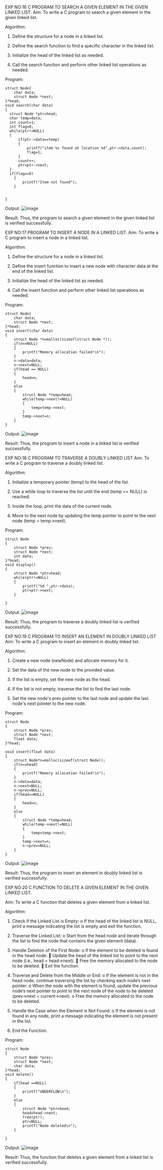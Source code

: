 EXP NO:16
 C PROGRAM TO SEARCH A GIVEN ELEMENT IN THE GIVEN LINKED LIST. Aim: To write a C program to search a given element in the given linked list.
 
Algorithm:

1.	Define the structure for a node in a linked list.

2.	Define the search function to find a specific character in the linked list.

3.	Initialize the head of the linked list as needed.

4.	Call the search function and perform other linked list operations as needed.

Program:
```
struct Node{
    char data; 
    struct Node *next;
}*head;
void search(char data)
{
  struct Node *ptr=head;
  char temp=data;
  int count=1;
  int flag=0;
  while(ptr!=NULL)
  {
      if(ptr->data==temp)
      {
          printf("item %c found at location %d",ptr->data,count);
          flag=1;
      }
      count++;
      ptr=ptr->next;
  }
  if(flag==0)
    {
        printf("Item not found");
    }
 
 
}
```
Output:
 ![image](https://github.com/user-attachments/assets/c41a7763-c1ad-4aa7-9eef-8efe5b195d80)

Result: 
Thus, the program to search a given element in the given linked list is verified successfully.

EXP NO:17 
PROGRAM TO INSERT A NODE IN A LINKED LIST. Aim: To write a C program to insert a node in a linked list.

 Algorithm:
 
1.	Define the structure for a node in a linked list.

2.	Define the insert function to insert a new node with character data at the end of the linked list.

3.	Initialize the head of the linked list as needed.

4.	Call the insert function and perform other linked list operations as needed.

Program:
```
struct Node{
    char data; 
    struct Node *next;
}*head;
void insert(char data)
{
    struct Node *n=malloc(sizeof(struct Node *));
    if(n==NULL)
    {
        printf("Memory allocation failed!\n");
    }
    n->data=data;
    n->next=NULL;
    if(head == NULL)
    {
        head=n;
    }
    else
    {
        struct Node *temp=head;
        while(temp->next!=NULL)
        {
            temp=temp->next;
        }
        temp->next=n;
    }
}
```
Output:
 ![image](https://github.com/user-attachments/assets/51fd0950-14ef-46ab-885e-6cd83b5f615a)

Result: 
Thus, the program to insert a node in a linked list is verified successfully.

EXP NO:18
 C PROGRAM TO TRAVERSE A DOUBLY LINKED LIST Aim: To write a C program to traverse a doubly linked list.
 
Algorithm:

1.	Initialize a temporary pointer (temp) to the head of the list.

2.	Use a while loop to traverse the list until the end (temp == NULL) is reached.

3.	Inside the loop, print the data of the current node.

4.	Move to the next node by updating the temp pointer to point to the next node (temp = temp->next).

Program:
```
struct Node
{
    struct Node *prev;
    struct Node *next;
    int data;
}*head;
void display()
{
    struct Node *ptr=head;
    while(ptr!=NULL)
    {
        printf("%d ",ptr->data);
        ptr=ptr->next;
    }   
    
}
```
Output:
 ![image](https://github.com/user-attachments/assets/086c7a83-74f8-473e-8819-3e6f66b22553)

Result: 
Thus, the program to traverse a doubly linked list is verified successfully.

EXP NO:19 
C PROGRAM TO INSERT AN ELEMENT IN DOUBLY LINKED LIST Aim: To write a C program to insert an element in doubly linked list.

Algorithm:

1.	Create a new node (newNode) and allocate memory for it.

2.	Set the data of the new node to the provided value.

3.	If the list is empty, set the new node as the head.

4.	If the list is not empty, traverse the list to find the last node.

5.	Set the new node's prev pointer to the last node and update the last node's next pointer to the new node.

Program:
```
struct Node
{
    struct Node *prev;
    struct Node *next;
    float data;
}*head;

void insert(float data)
{
    struct Node*n=malloc(sizeof(struct Node));
    if(n==head)
    {
        printf("Memory allocation failed!\n");
    }
    n->data=data;
    n->next=NULL;
    n->prev=NULL;
    if(head==NULL)
    {
        head=n;
    }
    else
    {
        struct Node *temp=head;
        while(temp->next!=NULL)
        {
            temp=temp->next;
        }
        temp->next=n;
        n->prev=NULL;
    }
}
```
Output:
 ![image](https://github.com/user-attachments/assets/792ec24e-d058-49fb-98b7-a97b9595961e)

Result:
 Thus, the program to insert an element in doubly linked list is verified successfully.

EXP NO:20 
C FUNCTION TO DELETE A GIVEN ELEMENT IN THE GIVEN LINKED LIST.

Aim: To write a C function that deletes a given element from a linked list.

Algorithm:

1.	Check if the Linked List is Empty: o If the head of the linked list is NULL, print a message indicating the list is empty and exit the function.

2.	Traverse the Linked List: o Start from the head node and iterate through the list to find the node that contains the given element (data).

3.	Handle Deletion of the First Node: o If the element to be deleted is found in the head node:  Update the head of the linked list to point to the next node (i.e., head = head->next).  Free the memory allocated to the node to be deleted.  Exit the function.

4.	Traverse and Delete from the Middle or End: o If the element is not in the head node, continue traversing the list by checking each node’s next pointer. o When the node with the element is found, update the previous node’s next pointer to point to the next node of the node to be deleted (prev->next = current->next). o Free the memory allocated to the node to be deleted.

5.	Handle the Case when the Element is Not Found: o If the element is not found in any node, print a message indicating the element is not present in the list.

6.	End the Function.

Program:
```
struct Node
{
    struct Node *prev;
    struct Node *next;
    char data;
}*head;
void delete()
{
    if(head ==NULL)
    {
        printf("UNDERFLOW\n");
    }
    else
    {
        struct Node *ptr=head;
        head=head->next;
        free(ptr);
        ptr=NULL;
        printf("Node deleted\n");
    }
    
}
```
Output:
 ![image](https://github.com/user-attachments/assets/76b05798-f5a2-4ee5-a417-ce4d8c2098f1)

Result: 
Thus, the function that deletes a given element from a linked list is verified successfully.

